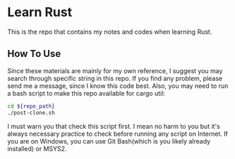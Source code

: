 # Learn Rust

This is the repo that contains my notes and codes when learning Rust.

## How To Use

Since these materials are mainly for my own reference, I suggest you may search through specific string in this repo.
If you find any problem, please send me a message, since I know this code best.
Also, you may need to run a bash script to make this repo available for cargo util:

```sh
cd ${repo_path}
./post-clone.sh
```

I must warn you that check this script first.
I mean no harm to you but it's always necessary practice to check before running any script on Internet.
If you are on Windows, you can use Git Bash(which is you likely already installed) or MSYS2.
